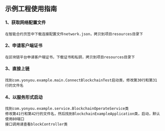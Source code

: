 ## 示例工程使用指南

#### 1、获取网络配置文件
    在智能合约页签中下载连接配置文件network.json，拷贝到项目resources目录下
    
#### 2、申请客户端证书
    在区块链平台申请客户端证书，下载证书和私钥，拷贝到项目resources目录下
    
#### 3、直接上链
    找到com.yonyou.example.main.ConnectBlockchainTest启动类，修改第30行和第31行的文件名
    
#### 4、以服务形式启动
    找到com.yonyou.example.service.BlockchainOperateService类
    修改第41行和第42行的文件名，然后找到BlockchainExampleApplication类，启动，默认使用80端口
    接口调用请查看blockController类